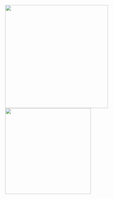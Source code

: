 <img src="https://github-readme-stats.vercel.app/api?username=Victor0am&show_icons=true&theme=tokyonight&hide_border=true&count_private=true" width=330></img>
<img src="https://github-readme-stats.vercel.app/api/top-langs/?username=Victor0am&theme=tokyonight&layout=compact&hide_border=true&hide=cmake,makefile,assembly&langs_count=6" width=275></img>

<!--
**Victor0am/Victor0am** is a ✨ _special_ ✨ repository because its `README.md` (this file) appears on your GitHub profile.

Here are some ideas to get you started:

- 🔭 I’m currently working on ...
- 🌱 I’m currently learning ...
- 👯 I’m looking to collaborate on ...
- 🤔 I’m looking for help with ...
- 💬 Ask me about ...
- 📫 How to reach me: ...
- 😄 Pronouns: ...
- ⚡ Fun fact: ...
-->
